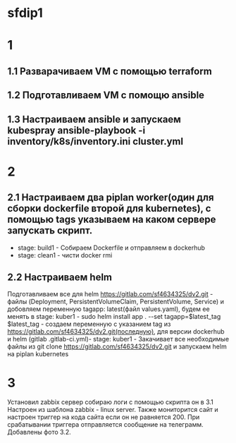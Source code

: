 # sfdip1
# 1
## 1.1 Разварачиваем VM с помощью terraform
## 1.2 Подготавливаем VM с помощю ansible
## 1.3 Настраиваем ansible и запускаем kubespray ansible-playbook -i inventory/k8s/inventory.ini cluster.yml

# 2
## 2.1 Настраиваем два piplan worker(один для сборки dockerfile второй для kubernetes), с помощью tags указываем на каком сервере запускать скрипт. 
- stage: build1 - Cобираем Dockerfile и отправляем в dockerhub
- stage: clean1 - чисти docker rmi
## 2.2 Настраиваем helm
  Подготавливаем все для helm https://gitlab.com/sf4634325/dv2.git - файлы (Deployment, PersistentVolumeClaim, PersistentVolume, Service)
  и добовляем переменную tagapp: latest(файл values.yaml), будем ее менять в stage: kuber1 - sudo helm install app . --set tagapp=$latest_tag
  $latest_tag - создаем переменную с указанием tag из https://gitlab.com/sf4634325/dv2.git(последную), для версии dockerhub и helm
(gitlab .gitlab-ci.yml)- stage: kuber1 - Закачивает все необходимые файлы из git clone https://gitlab.com/sf4634325/dv2.git и запускаем helm на piplan kubernetes

# 3
Установил zabbix сервер собираю логи с помощью скрипта он в 3.1
Настроен из шаблона zabbix - linux server. Также мониторится сайт и настроен триггер на кода сайта если он не равняется 200. При срабатывании триггера отправляется сообщение на телеграмм. Добавлены фото 3.2.


